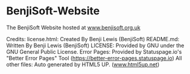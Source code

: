 # BenjiSoft-Website
The BenjiSoft Website hosted at www.benjisoft.org.uk

Credits: license.html: Created By Benji Lewis (BenjiSoft)
README.md: Written By Benji Lewis (BenjiSoft)
LICENSE: Provided by GNU under the GNU General Public License.
Error Pages: Provided by Statuspage.io's "Better Error Pages" Tool (https://better-error-pages.statuspage.io)
All other files: Auto generated by HTML5 UP. (www.html5up.net)
